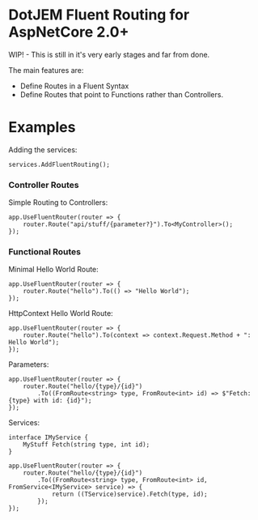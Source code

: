 # DotJEM Fluent Routing for AspNetCore 2.0+

WIP! - This is still in it's very early stages and far from done.

The main features are:
 - Define Routes in a Fluent Syntax
 - Define Routes that point to Functions rather than Controllers.

# Examples

Adding the services:
```CSharp
services.AddFluentRouting();
```
### Controller Routes

Simple Routing to Controllers:
```CSharp
app.UseFluentRouter(router => {
    router.Route("api/stuff/{parameter?}").To<MyController>();
});
```

### Functional Routes
Minimal Hello World Route:
```CSharp
app.UseFluentRouter(router => {
    router.Route("hello").To(() => "Hello World");
});
```

HttpContext Hello World Route:
```CSharp
app.UseFluentRouter(router => {
    router.Route("hello").To(context => context.Request.Method + ": Hello World");
});
```

Parameters:
```CSharp
app.UseFluentRouter(router => {
    router.Route("hello/{type}/{id}")
        .To((FromRoute<string> type, FromRoute<int> id) => $"Fetch: {type} with id: {id}");
});
```

Services:
```CSharp
interface IMyService {
    MyStuff Fetch(string type, int id);
}

app.UseFluentRouter(router => {
    router.Route("hello/{type}/{id}")
        .To((FromRoute<string> type, FromRoute<int> id, FromService<IMyService> service) => {
            return ((TService)service).Fetch(type, id);
        });
});
```

